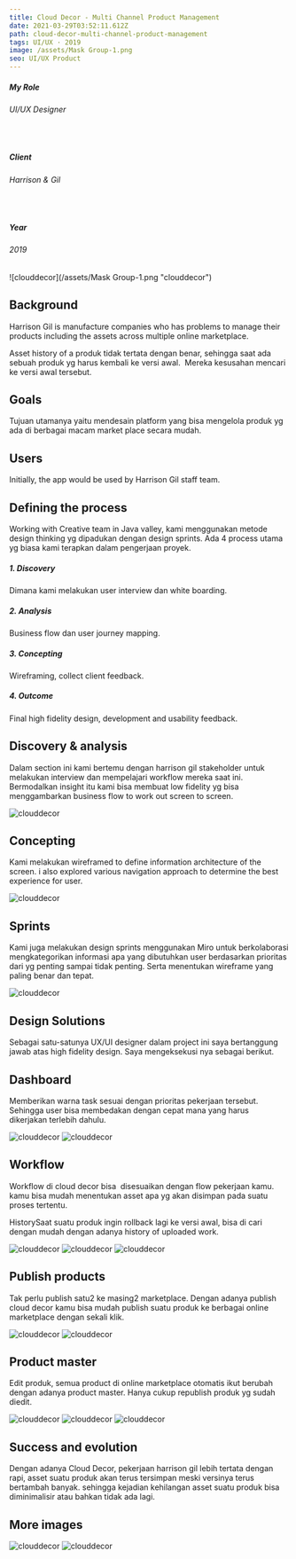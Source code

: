 ```yaml
---
title: Cloud Decor - Multi Channel Product Management
date: 2021-03-29T03:52:11.612Z
path: cloud-decor-multi-channel-product-management
tags: UI/UX · 2019
image: /assets/Mask Group-1.png
seo: UI/UX Product
---
```


<div>
    <h5>My Role</h5> <h6>UI/UX Designer</h6> <br>
    <h5>Client</h5> <h6>Harrison & Gil</h6> <br>
    <h5>Year</h5> <h6>2019</h6>
</div>

![clouddecor](/assets/Mask Group-1.png "clouddecor")

<div>
<h2>Background</h2>
<p>Harrison Gil is manufacture companies who has problems to manage their products including the assets across multiple online marketplace.

Asset history of a produk tidak tertata dengan benar, sehingga saat ada sebuah produk yg harus kembali ke versi awal.  Mereka kesusahan mencari ke versi awal tersebut.</p>

<h2>Goals</h2>
<p>Tujuan utamanya yaitu mendesain platform yang bisa mengelola produk yg ada di berbagai macam market place secara mudah.</p>
<h2>Users</h2>
<p>Initially, the app would be used by Harrison Gil staff team.</p>
<h2>Defining the process</h2>
<p>Working with Creative team in Java valley, kami menggunakan metode design thinking yg dipadukan dengan design sprints. Ada 4 process utama yg biasa kami terapkan dalam pengerjaan proyek.</p>

<h5>1. Discovery</h5>
<p>Dimana kami melakukan user interview dan white boarding.</p>
<h5>2. Analysis</h5>
<p>Business flow dan user journey mapping.</p>

<h5>3. Concepting</h5>
<p>Wireframing, collect client feedback.</p>

<h5>4. Outcome</h5>
<p>Final high fidelity design, development and usability feedback.</p>


<h2>Discovery & analysis</h2>
<p>Dalam section ini kami bertemu dengan harrison gil stakeholder untuk melakukan interview dan mempelajari workflow mereka saat ini. Bermodalkan insight itu kami bisa membuat low fidelity yg bisa menggambarkan business flow to work out screen to screen.</p>

![clouddecor](/assets/discovery.png "clouddecor")

<h2>Concepting</h2>
<p>
Kami melakukan wireframed to define information architecture of the screen. i also explored various navigation approach to determine the best experience for user.
</p>

![clouddecor](/assets/concepting.png "clouddecor")

<h2>Sprints</h2>
<p>
Kami juga melakukan design sprints menggunakan Miro untuk berkolaborasi mengkategorikan informasi apa yang dibutuhkan user berdasarkan prioritas dari yg penting sampai tidak penting. Serta menentukan wireframe yang paling benar dan tepat.
</p>

![clouddecor](/assets/sprint.png "clouddecor")


<h2>Design Solutions</h2>
<p>
Sebagai satu-satunya UX/UI designer dalam project ini saya bertanggung jawab atas high fidelity design. Saya mengeksekusi nya sebagai berikut.
</p>

<h2>Dashboard</h2>
<p>
Memberikan warna task sesuai dengan prioritas pekerjaan tersebut. Sehingga user bisa membedakan dengan cepat mana yang harus dikerjakan terlebih dahulu.
</p>

![clouddecor](/assets/CloudDecor-dashboard.png "clouddecor")
![clouddecor](/assets/project-stat.png "clouddecor")


<h2>Workflow</h2>
<p>
Workflow di cloud decor bisa  disesuaikan dengan flow pekerjaan kamu. kamu bisa mudah menentukan asset apa yg akan disimpan pada suatu proses tertentu.

HistorySaat suatu produk ingin rollback lagi ke versi awal, bisa di cari dengan mudah dengan adanya history of uploaded work.
</p>

![clouddecor](/assets/workflow1.png "clouddecor")
![clouddecor](/assets/workflow2.png "clouddecor")
![clouddecor](/assets/workflow3.png "clouddecor")

<h2>Publish products</h2>
<p>
Tak perlu publish satu2 ke masing2 marketplace. Dengan adanya publish cloud decor kamu bisa mudah publish suatu produk ke berbagai online marketplace dengan sekali klik.
</p>

![clouddecor](/assets/publish1.png "clouddecor")
![clouddecor](/assets/publish2.png "clouddecor")

<h2>Product master</h2>
<p>
Edit produk, semua product di online marketplace otomatis ikut berubah dengan adanya product master. Hanya cukup republish produk yg sudah diedit.
</p>

![clouddecor](/assets/master1.png "clouddecor")
![clouddecor](/assets/master2.png "clouddecor")
![clouddecor](/assets/master3.png "clouddecor")

<h2>Success and evolution</h2>
<p>
Dengan adanya Cloud Decor, pekerjaan harrison gil lebih tertata dengan rapi, asset suatu produk akan terus tersimpan meski versinya terus bertambah banyak. sehingga kejadian kehilangan asset suatu produk bisa diminimalisir atau bahkan tidak ada lagi.
</p>

<h2>More images</h2>
<span></span>

![clouddecor](/assets/CloudDecor-channels.png "clouddecor")
![clouddecor](/assets/CloudDecor-media-library.png "clouddecor")

</div>

